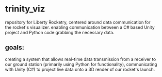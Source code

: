 # trinity_viz

repository for Liberty Rocketry, centered around data communication for the rocket's visualizer. enabling communication between a C# based Unity project and Python code grabbing the necessary data. 

## goals:
creating a system that allows real-time data transmission from a receiver to our ground station (primarily using Python for functionality), communicating with Unity (C#) to project live data onto a 3D render of our rocket's launch. 
